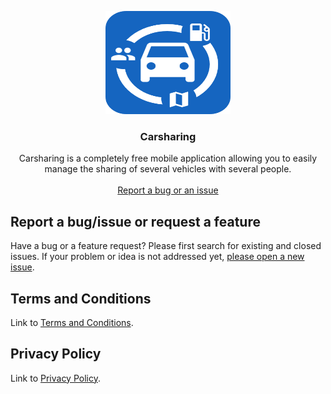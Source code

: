 <p align="center">
    <img src="https://github.com/legrandced/Support/blob/master/Carsharing/carsharing.png" alt="Carsharing logo" width="200" height="165">
  </a>
</p>

<h3 align="center">Carsharing</h3>

<p align="center">
  Carsharing is a completely free mobile application allowing you to easily manage the sharing of several vehicles with several people.
  <br>
  <br>
  <a href="https://github.com/legrandced/Carsharing/issues/new">Report a bug or an issue</a>
</p>


## Report a bug/issue or request a feature

Have a bug or a feature request? Please first search for existing and closed issues. If your problem or idea is not addressed yet, [please open a new issue](https://github.com/legrandced/Carsharing/issues/new).


## Terms and Conditions

Link to [Terms and Conditions](https://github.com/legrandced/Support/blob/master/Carsharing/Terms%20and%20Conditions.pdf).


## Privacy Policy

Link to [Privacy Policy](https://github.com/legrandced/Support/blob/master/Carsharing/Privacy%20Policy.pdf).

